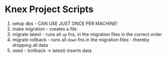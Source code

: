 # Knex Project Scripts

1. setup dbs - CAN USE JUST ONCE PER MACHINE!
2. make migration - creates a file.
3. migrate latest - runs all `up` fns, in the migration files in the correct order
4. migrate rollback - runs all `down` fns in the migration files - thereby dropping all data
5. seed - (rollback -> latest) inserts data
